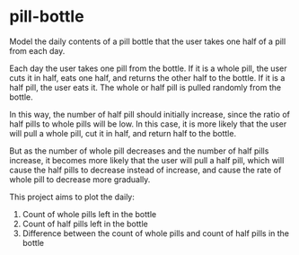 # pill-bottle
Model the daily contents of a pill bottle that the user takes one half of a pill from each day.

Each day the user takes one pill from the bottle.  If it is a whole pill, the user cuts it in half, eats one half, and returns the other half to the bottle.  If it is a half pill, the user eats it.  The whole or half pill is pulled randomly from the bottle.

In this way, the number of half pill should initially increase, since the ratio of half pills to whole pills will be low.  In this case, it is more likely that the user will pull a whole pill, cut it in half, and return half to the bottle.

But as the number of whole pill decreases and the number of half pills increase, it becomes more likely that the user will pull a half pill, which will cause the half pills to decrease instead of increase, and cause the rate of whole pill to decrease more gradually.

This project aims to plot the daily:
  1. Count of whole pills left in the bottle
  2. Count of half pills left in the bottle
  3. Difference between the count of whole pills and count of half pills in the bottle

